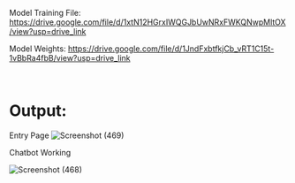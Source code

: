 Model Training File:
https://drive.google.com/file/d/1xtN12HGrxIWQGJbUwNRxFWKQNwpMltOX/view?usp=drive_link

Model Weights:
https://drive.google.com/file/d/1JndFxbtfkjCb_vRT1C15t-1vBbRa4fbB/view?usp=drive_link

<br>

<h1><b>Output:</b></h1>

Entry Page
![Screenshot (469)](https://github.com/user-attachments/assets/4c8f1374-6449-428e-b765-817fbd1c6d9b)

Chatbot Working

![Screenshot (468)](https://github.com/user-attachments/assets/fa80ca99-fe26-4b14-92e2-5884e1faf5cf)





